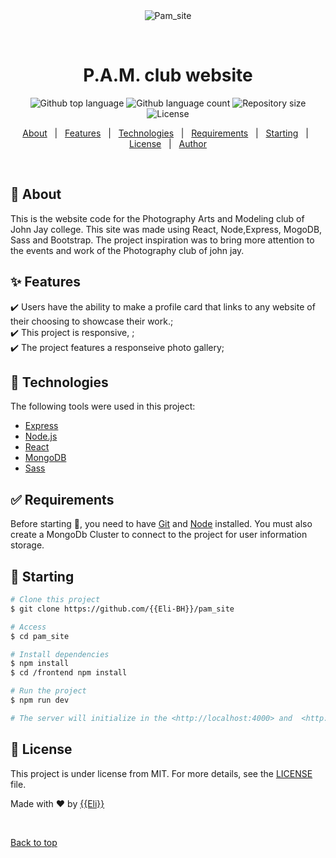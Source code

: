 <div align="center" id="top"> 
  <img src="./.github/app.gif" alt="Pam_site" />

&#xa0;

  <!-- <a href="https://pam_site.netlify.app">Demo</a> -->
</div>

<h1 align="center">P.A.M. club website</h1>

<p align="center">
  <img alt="Github top language" src="https://img.shields.io/github/languages/top/{{ELI-BH}}/pam_site?color=56BEB8">

  <img alt="Github language count" src="https://img.shields.io/github/languages/count/{{ELI-BH}}/pam_site?color=56BEB8">

  <img alt="Repository size" src="https://img.shields.io/github/repo-size/{{ELI-BH}}/pam_site?color=56BEB8">

  <img alt="License" src="https://img.shields.io/github/license/{{ELI_BH}}/pam_site?color=56BEB8">

  <!-- <img alt="Github issues" src="https://img.shields.io/github/issues/{{YOUR_GITHUB_USERNAME}}/pam_site?color=56BEB8" /> -->

  <!-- <img alt="Github forks" src="https://img.shields.io/github/forks/{{YOUR_GITHUB_USERNAME}}/pam_site?color=56BEB8" /> -->

  <!-- <img alt="Github stars" src="https://img.shields.io/github/stars/{{YOUR_GITHUB_USERNAME}}/pam_site?color=56BEB8" /> -->
</p>

<!-- Status -->

<!-- <h4 align="center">
	🚧  Pam_site 🚀 Under construction...  🚧
</h4>

<hr> -->

<p align="center">
  <a href="#dart-about">About</a> &#xa0; | &#xa0; 
  <a href="#sparkles-features">Features</a> &#xa0; | &#xa0;
  <a href="#rocket-technologies">Technologies</a> &#xa0; | &#xa0;
  <a href="#white_check_mark-requirements">Requirements</a> &#xa0; | &#xa0;
  <a href="#checkered_flag-starting">Starting</a> &#xa0; | &#xa0;
  <a href="#memo-license">License</a> &#xa0; | &#xa0;
  <a href="https://github.com/{{Eli-Bh}}" target="_blank">Author</a>
</p>

<br>

## :dart: About

This is the website code for the Photography Arts and Modeling club of John Jay college.
This site was made using React, Node,Express, MogoDB, Sass and Bootstrap.
The project inspiration was to bring more attention to the events and work of the Photography club of john jay.

## :sparkles: Features

:heavy_check_mark: Users have the ability to make a profile card that links to any website of their choosing to showcase their work.;\
:heavy_check_mark: This project is responsive, ;\
:heavy_check_mark: The project features a responseive photo gallery;

## :rocket: Technologies

The following tools were used in this project:

- [Express](http://expressjs.com/)
- [Node.js](https://nodejs.org/en/)
- [React](https://pt-br.reactjs.org/)
- [MongoDB](https://www.mongodb.com/)
- [Sass](https://sass-lang.com/)

## :white_check_mark: Requirements

Before starting :checkered_flag:, you need to have [Git](https://git-scm.com) and [Node](https://nodejs.org/en/) installed.
You must also create a MongoDb Cluster to connect to the project for user information storage.

## :checkered_flag: Starting

```bash
# Clone this project
$ git clone https://github.com/{{Eli-BH}}/pam_site

# Access
$ cd pam_site

# Install dependencies
$ npm install
$ cd /frontend npm install

# Run the project
$ npm run dev

# The server will initialize in the <http://localhost:4000> and  <http://localhost:3000>
```

## :memo: License

This project is under license from MIT. For more details, see the [LICENSE](LICENSE.md) file.

Made with :heart: by <a href="https://github.com/{{Eli-Bh}}" target="_blank">{{Eli}}</a>

&#xa0;

<a href="#top">Back to top</a>
